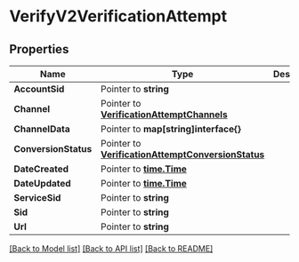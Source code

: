 # VerifyV2VerificationAttempt

## Properties

Name | Type | Description | Notes
------------ | ------------- | ------------- | -------------
**AccountSid** | Pointer to **string** |  |
**Channel** | Pointer to [**VerificationAttemptChannels**](verification_attempt_channels.md) |  |
**ChannelData** | Pointer to **map[string]interface{}** |  |
**ConversionStatus** | Pointer to [**VerificationAttemptConversionStatus**](verification_attempt_conversion_status.md) |  |
**DateCreated** | Pointer to [**time.Time**](time.Time.md) |  |
**DateUpdated** | Pointer to [**time.Time**](time.Time.md) |  |
**ServiceSid** | Pointer to **string** |  |
**Sid** | Pointer to **string** |  |
**Url** | Pointer to **string** |  |

[[Back to Model list]](../README.md#documentation-for-models) [[Back to API list]](../README.md#documentation-for-api-endpoints) [[Back to README]](../README.md)


